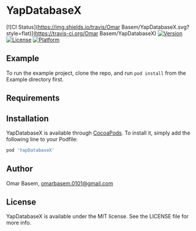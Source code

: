 # YapDatabaseX

[![CI Status](https://img.shields.io/travis/Omar Basem/YapDatabaseX.svg?style=flat)](https://travis-ci.org/Omar Basem/YapDatabaseX)
[![Version](https://img.shields.io/cocoapods/v/YapDatabaseX.svg?style=flat)](https://cocoapods.org/pods/YapDatabaseX)
[![License](https://img.shields.io/cocoapods/l/YapDatabaseX.svg?style=flat)](https://cocoapods.org/pods/YapDatabaseX)
[![Platform](https://img.shields.io/cocoapods/p/YapDatabaseX.svg?style=flat)](https://cocoapods.org/pods/YapDatabaseX)

## Example

To run the example project, clone the repo, and run `pod install` from the Example directory first.

## Requirements

## Installation

YapDatabaseX is available through [CocoaPods](https://cocoapods.org). To install
it, simply add the following line to your Podfile:

```ruby
pod 'YapDatabaseX'
```

## Author

Omar Basem, omarbasem.0101@gmail.com

## License

YapDatabaseX is available under the MIT license. See the LICENSE file for more info.

